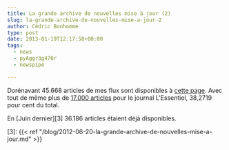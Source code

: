 ```yaml
---
title: La grande archive de nouvelles mise à jour (2)
slug: la-grande-archive-de-nouvelles-mise-a-jour-2
author: Cédric Bonhomme
type: post
date: 2013-01-19T12:17:58+00:00
tags:
  - news
  - pyAggr3g470r
  - newspipe

---
```

Dorénavant 45.668 articles de mes flux sont disponibles à [cette page][1].
Avec tout de même plus de [17.000 articles][2] pour le journal L'Essentiel,
38,2719 pour cent du total.

En [Juin dernier][3] 36.186 articles étaient déjà disponibles.

 [1]: https://cedricbonhomme.org/news/
 [2]: https://cedricbonhomme.org/news/490dbe2f2aada6e61d8ff4c392c426e72c69e70a/
 [3]: {{< ref "/blog/2012-06-20-la-grande-archive-de-nouvelles-mise-a-jour.md" >}}

